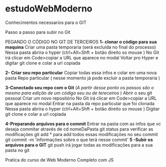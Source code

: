 # estudoWebModerno
Conhecimentos necessarios para o GIT

Passo a passo para subir no Git

PEGANDO O CÓDIGO NO GIT DE TERCEIROS
**1- clonar o código para sua maquina**
Criar uma pasta temporaria (será excluida no final do processo)
Nessa pasta abrira o hyper (ctrl+Alt+Shft + botão direito so mouse )
No Git irá clicar em Code>copiar a URL que aparece no modal 
Voltar pro Hyper e digitar git clone e colar a url copiada

**2- Criar seu repo particular**
Copiar todas essa infos e colar em uma nova pasta Repo particular ( nesse momento já pode excluir a pasta temporaria )

**3-Conectado seu repo com o Git** (*A partir desse ponto os passos são o mesmo para edição de um código seu ou de tereceiros* )
Abrir o seu git pessoal
Criar um novo repositório 
No Git irá clicar em Code>copiar a URL que aparece no modal 
Entrar na pasta  da repo particular que foi clonada 
Nessa pasta abrira o hyper (ctrl+Alt+Shft + botão direito so mouse )
Digitar git clone e colar a url copiada 

**4-Preparando arquivos para o commit**
Entrar na pasta com as infos que vc deseja commitar através de cd nomeDaPasta 
git status para verificar as modificações 
git add * para add todos essas modificações no seu commit
git commit -m 'informações sobre o que terá nesse commit'
**5 -Subir os arquivos para o GIT**
git push irá jogar todas as modificações para a sua pasta no git


Pratica do curso de Web Moderno Completo com JS
